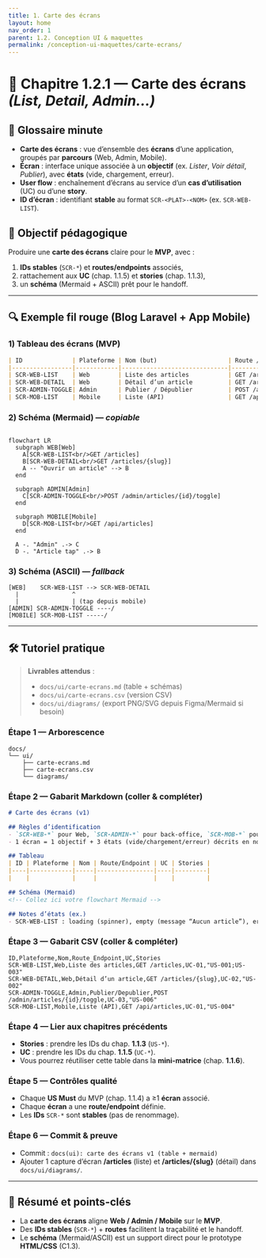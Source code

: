 ```yaml
---
title: 1. Carte des écrans
layout: home
nav_order: 1
parent: 1.2. Conception UI & maquettes
permalink: /conception-ui-maquettes/carte-ecrans/
---
```


# 📘 Chapitre 1.2.1 — Carte des écrans *(List, Detail, Admin…)*

## 📒 Glossaire minute
- **Carte des écrans** : vue d’ensemble des **écrans** d’une application, groupés par **parcours** (Web, Admin, Mobile).
- **Écran** : interface unique associée à un **objectif** (ex. *Lister*, *Voir détail*, *Publier*), avec **états** (vide, chargement, erreur).
- **User flow** : enchaînement d’écrans au service d’un **cas d’utilisation** (UC) ou d’une **story**.
- **ID d’écran** : identifiant **stable** au format `SCR-<PLAT>-<NOM>` (ex. `SCR-WEB-LIST`).

## 🎯 Objectif pédagogique
Produire une **carte des écrans** claire pour le **MVP**, avec :
1) **IDs stables** (`SCR-*`) et **routes/endpoints** associés,  
2) rattachement aux **UC** (chap. 1.1.5) et **stories** (chap. 1.1.3),  
3) un **schéma** (Mermaid + ASCII) prêt pour le handoff.

---

## 🔍 Exemple fil rouge (Blog Laravel + App Mobile)

### 1) Tableau des écrans (MVP)
```md
| ID              | Plateforme | Nom (but)                    | Route / Endpoint                          | UC    | Stories        |
|-----------------|------------|------------------------------|-------------------------------------------|-------|----------------|
| SCR-WEB-LIST    | Web        | Liste des articles           | GET /articles                             | UC-01 | US-001, US-003 |
| SCR-WEB-DETAIL  | Web        | Détail d’un article          | GET /articles/{slug}                      | UC-02 | US-002         |
| SCR-ADMIN-TOGGLE| Admin      | Publier / Dépublier          | POST /admin/articles/{id}/toggle          | UC-03 | US-006         |
| SCR-MOB-LIST    | Mobile     | Liste (API)                  | GET /api/articles                         | UC-01 | US-004         |
````

### 2) Schéma (Mermaid) — *copiable*

```

flowchart LR
  subgraph WEB[Web]
    A[SCR-WEB-LIST<br/>GET /articles]
    B[SCR-WEB-DETAIL<br/>GET /articles/{slug}]
    A -- "Ouvrir un article" --> B
  end

  subgraph ADMIN[Admin]
    C[SCR-ADMIN-TOGGLE<br/>POST /admin/articles/{id}/toggle]
  end

  subgraph MOBILE[Mobile]
    D[SCR-MOB-LIST<br/>GET /api/articles]
  end

  A -. "Admin" .-> C
  D -. "Article tap" .-> B

```

### 3) Schéma (ASCII) — *fallback*

```
[WEB]    SCR-WEB-LIST --> SCR-WEB-DETAIL
  |               ^
  |               | (tap depuis mobile)
[ADMIN] SCR-ADMIN-TOGGLE ----/
[MOBILE] SCR-MOB-LIST -----/
```

---

## 🛠 Tutoriel pratique

> **Livrables attendus** :
>
> * `docs/ui/carte-ecrans.md` (table + schémas)
> * `docs/ui/carte-ecrans.csv` (version CSV)
> * `docs/ui/diagrams/` (export PNG/SVG depuis Figma/Mermaid si besoin)

### Étape 1 — Arborescence

```
docs/
└── ui/
    ├── carte-ecrans.md
    ├── carte-ecrans.csv
    └── diagrams/
```

### Étape 2 — Gabarit Markdown (coller & compléter)

```md
# Carte des écrans (v1)

## Règles d’identification
- `SCR-WEB-*` pour Web, `SCR-ADMIN-*` pour back-office, `SCR-MOB-*` pour Mobile
- 1 écran = 1 objectif + 3 états (vide/chargement/erreur) décrits en note

## Tableau
| ID | Plateforme | Nom | Route/Endpoint | UC | Stories |
|----|------------|-----|----------------|----|---------|
|    |            |     |                |    |         |

## Schéma (Mermaid)
<!-- Collez ici votre flowchart Mermaid -->

## Notes d’états (ex.)
- SCR-WEB-LIST : loading (spinner), empty (message “Aucun article”), error (bannière)
```

### Étape 3 — Gabarit CSV (coller & compléter)

```csv
ID,Plateforme,Nom,Route_Endpoint,UC,Stories
SCR-WEB-LIST,Web,Liste des articles,GET /articles,UC-01,"US-001;US-003"
SCR-WEB-DETAIL,Web,Détail d’un article,GET /articles/{slug},UC-02,"US-002"
SCR-ADMIN-TOGGLE,Admin,Publier/Depublier,POST /admin/articles/{id}/toggle,UC-03,"US-006"
SCR-MOB-LIST,Mobile,Liste (API),GET /api/articles,UC-01,"US-004"
```

### Étape 4 — Lier aux chapitres précédents

* **Stories** : prendre les IDs du chap. **1.1.3** (`US-*`).
* **UC** : prendre les IDs du chap. **1.1.5** (`UC-*`).
* Vous pourrez réutiliser cette table dans la **mini-matrice** (chap. **1.1.6**).

### Étape 5 — Contrôles qualité

* Chaque **US Must** du MVP (chap. 1.1.4) a ≥1 **écran** associé.
* Chaque **écran** a une **route/endpoint** définie.
* Les **IDs** `SCR-*` sont **stables** (pas de renommage).

### Étape 6 — Commit & preuve

* Commit : `docs(ui): carte des écrans v1 (table + mermaid)`
* Ajouter 1 capture d’écran **/articles** (liste) et **/articles/{slug}** (détail) dans `docs/ui/diagrams/`.

---

## 🧾 Résumé et points-clés

* La **carte des écrans** aligne **Web / Admin / Mobile** sur le **MVP**.
* Des **IDs stables** (`SCR-*`) + **routes** facilitent la traçabilité et le handoff.
* Le **schéma** (Mermaid/ASCII) est un support direct pour le prototype **HTML/CSS** (C1.3).

